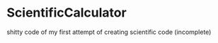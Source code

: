 ScientificCalculator
====================

shitty code of my first attempt of creating scientific code (incomplete)
